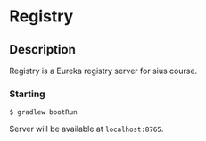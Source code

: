 # Registry
## Description
Registry is a Eureka registry server for sius course.

### Starting
```
$ gradlew bootRun
```
Server will be available at `localhost:8765`.
